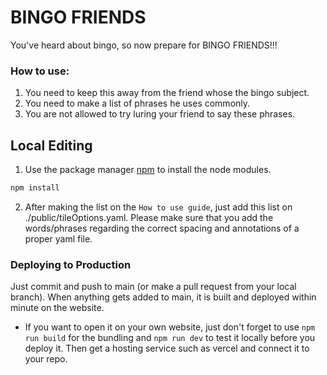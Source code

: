 # BINGO FRIENDS

You've heard about bingo, so now prepare for BINGO FRIENDS!!!

### How to use:
1. You need to keep this away from the friend whose the bingo subject.
2. You need to make a list of phrases he uses commonly.
3. You are not allowed to try luring your friend to say these phrases.

## Local Editing

1. Use the package manager [npm](https://www.npmjs.com/) to install the node modules.
```bash
npm install
```
2. After making the list on the `How to use guide`, just add this list on ./public/tileOptions.yaml.
Please make sure that you add the words/phrases regarding the correct spacing and annotations of
a proper yaml file.

### Deploying to Production

Just commit and push to main (or make a pull request from your local branch).
When anything gets added to main, it is built and deployed within minute on the website.

* If you want to open it on your own website, just don't forget to use `npm run build` for the bundling
and `npm run dev` to test it locally before you deploy it. Then get a hosting service such as vercel
and connect it to your repo.
